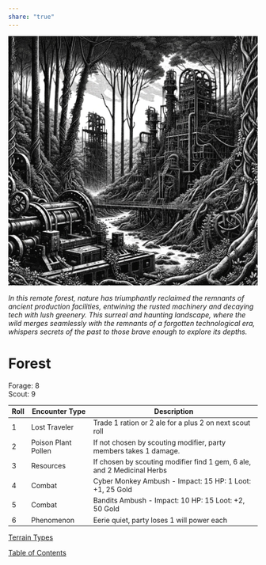 ```yaml
---  
share: "true"  
---  
```

  
![Pasted image 20240126174538](./Pasted%20image%2020240126174538.png)  
  
*In this remote forest, nature has triumphantly reclaimed the remnants of ancient production facilities, entwining the rusted machinery and decaying tech with lush greenery. This surreal and haunting landscape, where the wild merges seamlessly with the remnants of a forgotten technological era, whispers secrets of the past to those brave enough to explore its depths.*  
  
# Forest  
  
Forage: 8  
Scout: 9  
  
| Roll | Encounter Type | Description |  
| ---- | ---- | ---- |  
| 1 | Lost Traveler | Trade 1 ration or 2 ale for a plus 2 on next scout roll |  
| 2 | Poison Plant Pollen | If not chosen by scouting modifier, party members takes 1 damage. |  
| 3 | Resources | If chosen by scouting modifier find 1 gem, 6 ale, and 2 Medicinal Herbs |  
| 4 | Combat | Cyber Monkey Ambush - Impact: 15  HP: 1 Loot: +1, 25 Gold |  
| 5 | Combat | Bandits Ambush - Impact: 10 HP: 15 Loot: +2, 50 Gold |  
| 6 | Phenomenon | Eerie quiet, party loses 1 will power each |  
  
[Terrain Types](./Terrain%20Types.html)  
  
[Table of Contents](./Table%20of%20Contents.html)